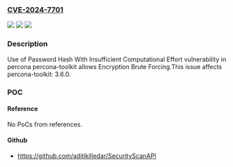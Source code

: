 ### [CVE-2024-7701](https://cve.mitre.org/cgi-bin/cvename.cgi?name=CVE-2024-7701)
![](https://img.shields.io/static/v1?label=Product&message=percona-toolkit&color=blue)
![](https://img.shields.io/static/v1?label=Version&message=%3D%203.6.0%20&color=brighgreen)
![](https://img.shields.io/static/v1?label=Vulnerability&message=CWE-916%20Use%20of%20Password%20Hash%20With%20Insufficient%20Computational%20Effort&color=brighgreen)

### Description

Use of Password Hash With Insufficient Computational Effort vulnerability in percona percona-toolkit allows Encryption Brute Forcing.This issue affects percona-toolkit: 3.6.0.

### POC

#### Reference
No PoCs from references.

#### Github
- https://github.com/aditikilledar/SecurityScanAPI

